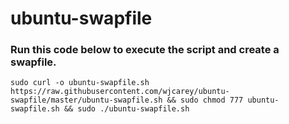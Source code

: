 # ubuntu-swapfile

### Run this code below to execute the script and create a swapfile.
~~~
sudo curl -o ubuntu-swapfile.sh https://raw.githubusercontent.com/wjcarey/ubuntu-swapfile/master/ubuntu-swapfile.sh && sudo chmod 777 ubuntu-swapfile.sh && sudo ./ubuntu-swapfile.sh
~~~